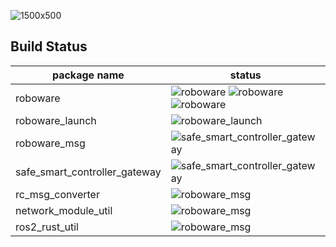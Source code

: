 
![1500x500](https://github.com/hakoroboken/.github/assets/53041471/8f012fff-ff7c-4934-8568-b842dc38c3d8)


## Build Status

| package name | status |
|--|--|
| roboware | ![roboware](https://github.com/hakoroboken/roboware/actions/workflows/main.yml/badge.svg) ![roboware](https://github.com/hakoroboken/roboware/actions/workflows/vcs-import.yml/badge.svg) ![roboware](https://github.com/hakoroboken/roboware/actions/workflows/make_deb_pkg.yml/badge.svg)|
| roboware_launch | ![roboware_launch](https://github.com/hakoroboken/roboware_launch/actions/workflows/main.yml/badge.svg) |
| roboware_msg | ![safe_smart_controller_gateway](https://github.com/hakoroboken/safe_smart_controller_gateway/actions/workflows/main.yml/badge.svg) |
| safe_smart_controller_gateway | ![safe_smart_controller_gateway](https://github.com/hakoroboken/safe_smart_controller_gateway/actions/workflows/main.yml/badge.svg) |
| rc_msg_converter | ![roboware_msg](https://github.com/hakoroboken/rc_msg_converter/actions/workflows/main.yml/badge.svg) |
| network_module_util | ![roboware_msg](https://github.com/hakoroboken/network_module_util/actions/workflows/rust.yml/badge.svg) |
| ros2_rust_util | ![roboware_msg](https://github.com/TakanoTaiga/ros2_rust_util/actions/workflows/rust.yml/badge.svg) |

